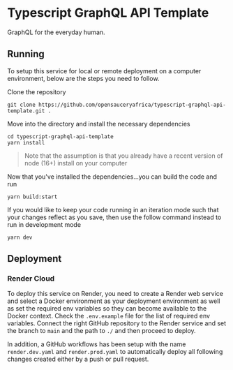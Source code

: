 # Typescript GraphQL API Template

GraphQL for the everyday human.

## Running

To setup this service for local or remote deployment on a computer environment, below are the steps you need to follow.

Clone the repository

```shell
git clone https://github.com/opensauceryafrica/typescript-graphql-api-template.git .

```

Move into the directory and install the necessary dependencies

```shell
cd typescript-graphql-api-template
yarn install
```

> Note that the assumption is that you already have a recent version of node (16+) install on your computer

Now that you've installed the dependencies...you can build the code and run

```shell
yarn build:start
```

If you would like to keep your code running in an iteration mode such that your changes reflect as you save, then use the follow command instead to run in development mode

```shell
yarn dev
```

## Deployment

### Render Cloud

To deploy this service on Render, you need to create a Render web service and select a Docker environment as your deployment environment as well as set the required env variables so they can become available to the Docker context. Check the `.env.example` file for the list of required env variables. Connect the right GitHub repository to the Render service and set the branch to `main` and the path to `./` and then proceed to deploy.

In addition, a GitHub workflows has been setup with the name `render.dev.yaml` and `render.prod.yaml` to automatically deploy all following changes created either by a push or pull request.
